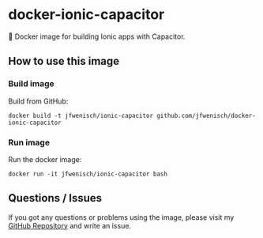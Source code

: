 # docker-ionic-capacitor

🐳 Docker image for building Ionic apps with Capacitor. 

## How to use this image

<!-- ### Pull image

Pull from Docker Registry:  
`docker pull jfwenisch/ionic-capacitor` -->

### Build image

Build from GitHub:  
```
docker build -t jfwenisch/ionic-capacitor github.com/jfwenisch/docker-ionic-capacitor
```

### Run image

Run the docker image:  
```
docker run -it jfwenisch/ionic-capacitor bash
```

## Questions / Issues

If you got any questions or problems using the image, please visit my [GitHub Repository](https://github.com/robingenz/docker-ionic-capacitor) and write an issue.
